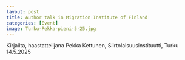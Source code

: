 ```yaml
---
layout: post
title: Author talk in Migration Institute of Finland
categories: [Event]
image: Turku-Pekka-pieni-5-25.jpg
---
```

Kirjailta, haastattelijana Pekka Kettunen, Siirtolaisuusinstituutti, Turku 14.5.2025
